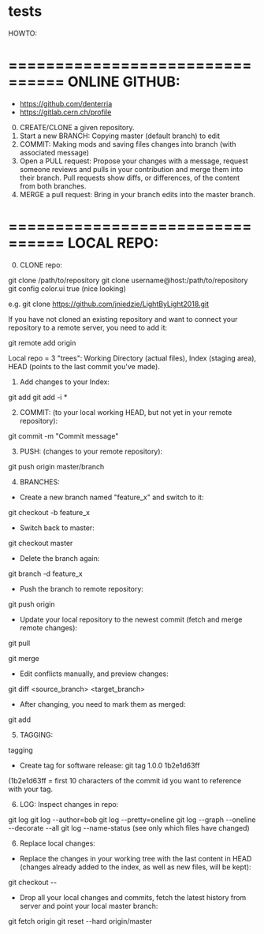 # tests

HOWTO:

================================
ONLINE GITHUB:
================================

* https://github.com/denterria
* https://gitlab.cern.ch/profile

0) CREATE/CLONE a given repository.
1) Start a new BRANCH: Copying master (default branch) to edit
2) COMMIT: Making mods and saving files changes into branch (with associated message)
3) Open a PULL request: Propose your changes with a message, request someone reviews 
   and pulls in your contribution and merge them into their branch. 
   Pull requests show diffs, or differences, of the content from both branches.
4) MERGE a pull request: Bring in your branch edits into the master branch.

================================
LOCAL REPO:
================================

0) CLONE repo:

git clone /path/to/repository
git clone username@host:/path/to/repository
git config color.ui true  (nice looking)
 
e.g. git clone https://github.com/jniedzie/LightByLight2018.git

If you have not cloned an existing repository and want to connect your repository to a remote server, you need to add it:

git remote add origin <server> 

Local repo = 3 "trees": Working Directory (actual files), Index (staging area), HEAD (points to the last commit you've made). 

1) Add changes to your Index:

git add <filename>
git add -i *

2) COMMIT: (to your local working HEAD, but not yet in your remote repository):

git commit -m "Commit message"

3) PUSH: (changes to your remote repository):

git push origin master/branch

4) BRANCHES:

- Create a new branch named "feature_x" and switch to it: 

git checkout -b feature_x

- Switch back to master:

git checkout master

- Delete the branch again:

git branch -d feature_x

- Push the branch to remote repository:

git push origin <branch>
   
- Update your local repository to the newest commit (fetch and merge remote changes):

git pull

git merge <branch>
 
- Edit conflicts manually, and preview changes:

git diff <source_branch> <target_branch>

- After changing, you need to mark them as merged:

git add <filename>

5) TAGGING:

tagging

- Create tag for software release:  git tag 1.0.0 1b2e1d63ff  

(1b2e1d63ff = first 10 characters of the commit id you want to reference with your tag. 

6) LOG: Inspect changes in repo:

git log
git log --author=bob
git log --pretty=oneline
git log --graph --oneline --decorate --all
git log --name-status   (see only which files have changed)

6) Replace local changes:

- Replace the changes in your working tree with the last content in HEAD (changes already added to the index, as well as new files, will be kept):

git checkout -- <filename> 

- Drop all your local changes and commits, fetch the latest history from server and point your local master branch:

git fetch origin
git reset --hard origin/master
